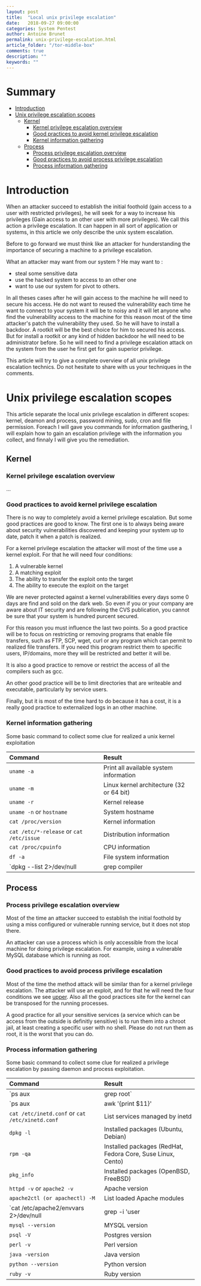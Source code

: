 ```yaml
---
layout: post
title:  "Local unix privilege escalation"
date:   2018-09-27 09:00:00
categories: System Pentest
author: Antoine Brunet
permalink: unix-privilege-escalation.html
article_folder: "/tor-middle-box"
comments: true
description: ""
keywords: ""
---
```


# Summary

- [Introduction](#introduction)
- [Unix privilege escalation scopes](#unix-privilege-escalation-scopes)
    - [Kernel](#kernel)
        - [Kernel privilege escalation overview](#kernel-privilege-escalation-overview)
        - [Good practices to avoid kernel privilege escalation](#good-practices-to-avoid-kernel-privilege-escalation)
        - [Kernel information gathering](#kernel-information-gathering)
    - [Process](#process)
        - [Process privilege escalation overview](#process-privilege-escalation-overview)
        - [Good practices to avoid process privilege escalation](#good-practices-to-avoid-process-privilege-escalation)
        - [Process information gathering](#process-information-gathering)


# Introduction

When an attacker succeed to establish the initial foothold (gain access to a user with restricted privileges), he will seek for a way to increase his privileges (Gain access to an other user with more privileges). We call this action a privilege escalation. It can happen in all sort of application or systems, in this article we only describe the unix system escalation.

Before to go forward we must think like an attacker for hunderstanding the importance of securing a machine to a privilege escalation.

What an attacker may want from our system ?
He may want to :
- steal some sensitive data
- use the hacked system to access to an other one
- want to use our system for pivot to others.

In all theses cases after he will gain access to the machine he will need to secure his access. He do not want to reused the vulnerability each time he want to connect to your system it will be to noisy and it will let anyone who find the vulnerability access to the machine for this reason most of the time attacker's patch the vulnerability they used. So he will have to install a backdoor. A rootkit will be the best choice for him to secured his access. But for install a rootkit or any kind of hidden backdoor he will need to be administrator before. So he will need to find a privilege escalation attack on the system from the user he first get for gain superior privilege.

This article will try to give a complete overview of all unix privilege escalation technics.
Do not hesitate to share with us your techniques in the comments.

# Unix privilege escalation scopes

This article separate the local unix privilege escalation in different scopes: kernel, deamon and process, password mining, sudo, cron and file permission. Foreach I will gave you  commands for information gasthering, I will explain how to gain an escalation privilege with the information you collect, and finnaly I will give you the remediation.

## Kernel

### Kernel privilege escalation overview

...

### Good practices to avoid kernel privilege escalation

There is no way to completely avoid a kernel privilege escalation. But some good practices are good to know. The first one is to always being aware about security vulnerabilities discovered and keeping your system up to date, patch it when a patch is realized.

For a kernel privilege escalation the attacker will most of the time use a kernel exploit. For that he will need four conditions:

1. A vulnerable kernel
1. A matching exploit
1. The ability to transfer the exploit onto the target
1. The ability to execute the exploit on the target

We are never protected against a kernel vulnerabilities every days some 0 days are find and sold on the dark web. So even if you or your company are aware about IT security and are following the CVS publication, you cannot be sure that your system is hundred purcent secured.

For this reason you must influence the last two points. So a good practice will be to focus on restricting or removing programs that enable file transfers, such as FTP, SCP, wget, curl or any program which can permit to realized file transfers. If you need this program restrict them to specific users, IP/domains, more they will be restricted and better it will be.

It is also a good practice to remove or restrict the access of all the compilers such as gcc.

An other good practice will be to limit directories that are writeable and
executable, particularly by service users.

Finally, but it is most of the time hard to do because it has a cost, it is a really good practice to externalized logs in an other machine.

### Kernel information gathering

Some basic command to collect some clue for realized a unix kernel exploitation

| Command                | Result                            |
| :-------------------- | :------------------------------- |
| `uname -a` | Print all available system information   |
| `uname -m` | Linux kernel architecture (32 or 64 bit) |
| `uname -r` | Kernel release |
| `uname -n` or `hostname` | System hostname |
| `cat /proc/version` | Kernel information |
| `cat /etc/*-release` or `cat /etc/issue` | Distribution information |
| `cat /proc/cpuinfo` | CPU information |
| `df -a` | File system information |
| `dpkg --list 2>/dev/null| grep compiler |grep -v decompiler 2>/dev/null && yum list installed 'gcc*' 2>/dev/null| grep gcc 2>/dev/null` | List available compilers |

## Process

### Process privilege escalation overview

Most of the time an attacker succeed to establish the initial foothold by using a miss configured or vulnerable running service, but it does not stop there.

An attacker can use a process which is only accessible from the local machine for doing privilege escalation. For example, using a vulnerable MySQL database which is running as root.

### Good practices to avoid process privilege escalation

Most of the time the method attack will be similar than for a kernel privilege escalation. The attacker will use an exploit, and for that he will need the four conditions we see [upper](#good-practices-to-avoid-kernel-privilege-escalation). Also all the good practices site for the kernel can be transposed for the running processes.

A good practice for all your sensitive services (a service which can be access from the outside is definitly sensitive) is to run them into a chroot jail, at least creating a specific user with no shell. Please do not run them as root, it is the worst that you can do.

### Process information gathering

Some basic command to collect some clue for realized a privilege escalation by passing daemon and process exploitation.

| Command                | Result                            |
| :-------------------- | :------------------------------- |
| `ps aux | grep root` | Display service run as root |
| `ps aux | awk '{print $11}'|xargs -r ls -la -- 2>/dev/null | uniq` | Display process binary permission |
| `cat /etc/inetd.conf` or `cat /etc/xinetd.conf` | List services managed by inetd |
| `dpkg -l` | Installed packages (Ubuntu, Debian) |
| `rpm -qa` | Installed packages (RedHat, Fedora Core, Suse Linux, Cento) |
| `pkg_info` | Installed packages (OpenBSD, FreeBSD) |
| `httpd -v` or `apache2 -v` | Apache version |
| `apache2ctl (or apachectl) -M` | List loaded Apache modules |
| `cat /etc/apache2/envvars 2>/dev/null |grep -i 'user|group' |awk '{sub(/.*export /,"")}1'`| Which account is Apache running as |
| `mysql --version` | MYSQL version |
| `psql -V` | Postgres version |
| `perl -v` | Perl version |
| `java -version` | Java version |
| `python --version` | Python version|
| `ruby -v` | Ruby version |